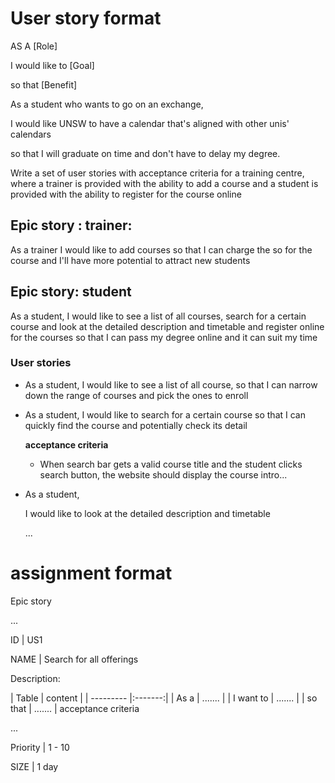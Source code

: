 # User story format
AS A [Role] <p>
I would like to [Goal] <p>
so that [Benefit] <p>

As a student who wants to go on an exchange, <p>
I would like UNSW to have a calendar that's aligned with other unis' calendars <p>
so that I will graduate on time and don't have to delay my degree. <p>


Write a set of user stories with acceptance criteria for a training centre, where a trainer is provided with the ability to add a course and a student is provided with the ability to register for the course online

## Epic story : trainer:
  As a trainer
  I would like to add courses
  so that I can charge the so for the course and I'll have more potential to attract new students

## Epic story: student
  As a student,
  I would like to see a list of all courses, search for a certain course and look at the detailed description and timetable and register online for the courses
  so that I can pass my degree online and it can suit my time

### User stories
  - As a student,
    I would like to see a list of all course,
    so that I can narrow down the range of courses and pick the ones to enroll

  - As a student,
    I would like to search for a certain course
    so that I can quickly find the course and potentially check its detail

    <b>acceptance criteria</b>
    - When search bar gets a valid course title and the student clicks search button, the website should display the course intro...<p>


  - As a student,<p>
    I would like to look at the detailed description and timetable<p>
    ...

# assignment format
  Epic story <p>
  ... <p>
  ID   | US1 <p>
  NAME | Search for all offerings <p>
  Description: <p>
  | Table     | content |
  | --------- |:-------:|
  | As a      | ....... |
  | I want to | ....... |
  | so that   | ....... |
  acceptance criteria <p>
  ... <p>
  Priority | 1 - 10<p>
  SIZE | 1 day<p>

